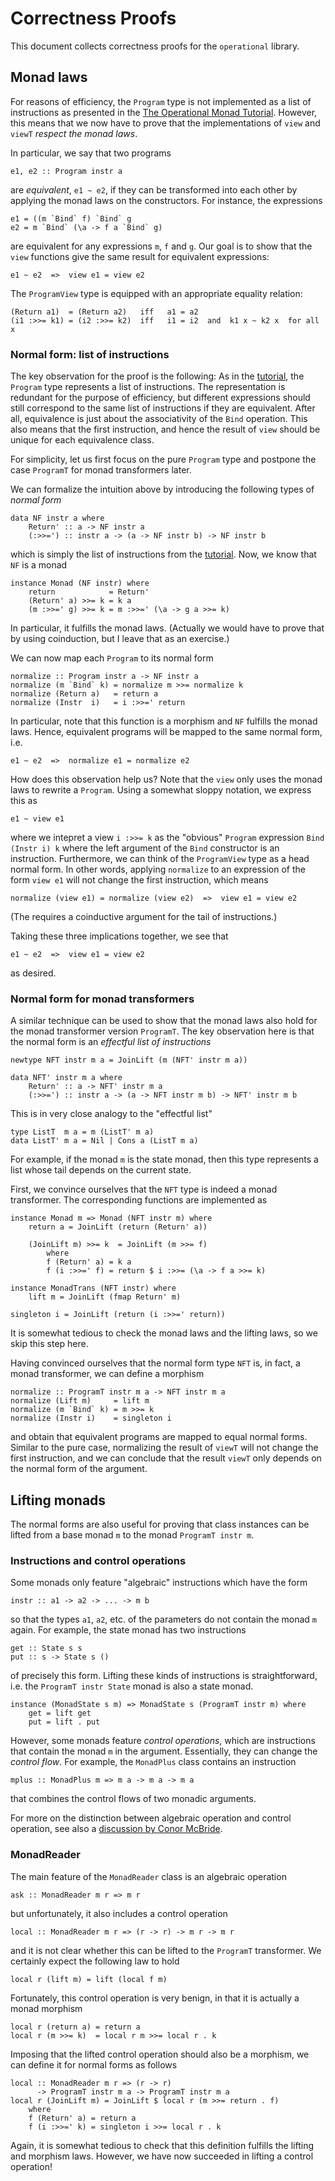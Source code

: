 Correctness Proofs
==================

This document collects correctness proofs for the `operational` library.

  [tutorial]: http://apfelmus.nfshost.com/articles/operational-monad.html

Monad laws
----------

For reasons of efficiency, the `Program` type is not implemented as a list of instructions as presented in the [The Operational Monad Tutorial][tutorial]. However, this means that we now have to prove that the implementations of `view` and `viewT` *respect the monad laws*.

In particular, we say that two programs

    e1, e2 :: Program instr a

are *equivalent*, `e1 ~ e2`, if they can be transformed into each other by applying the monad laws on the constructors. For instance, the expressions

    e1 = ((m `Bind` f) `Bind` g
    e2 = m `Bind` (\a -> f a `Bind` g)

are equivalent for any expressions `m`, `f` and `g`. Our goal is to show that the `view` functions give the same result for equivalent expressions:

    e1 ~ e2  =>  view e1 = view e2

The `ProgramView` type is equipped with an appropriate equality relation:

    (Return a1)  = (Return a2)   iff   a1 = a2
    (i1 :>>= k1) = (i2 :>>= k2)  iff   i1 = i2  and  k1 x ~ k2 x  for all x

### Normal form: list of instructions

The key observation for the proof is the following: As in the [tutorial][], the `Program` type represents a list of instructions. The representation is redundant for the purpose of efficiency, but different expressions should still correspond to the same list of instructions if they are equivalent. After all, equivalence is just about the associativity of the `Bind` operation. This also means that the first instruction, and hence the result of `view` should be unique for each equivalence class.

For simplicity, let us first focus on the pure `Program` type and postpone the case `ProgramT` for monad transformers later.

We can formalize the intuition above by introducing the following types of *normal form*

    data NF instr a where
        Return' :: a -> NF instr a
        (:>>=') :: instr a -> (a -> NF instr b) -> NF instr b

which is simply the list of instructions from the [tutorial][]. Now, we know that `NF` is a monad

    instance Monad (NF instr) where
        return            = Return'
        (Return' a) >>= k = k a
        (m :>>=' g) >>= k = m :>>=' (\a -> g a >>= k)

In particular, it fulfills the monad laws. (Actually we would have to prove that by using coinduction, but I leave that as an exercise.)

We can now map each `Program` to its normal form

    normalize :: Program instr a -> NF instr a
    normalize (m `Bind` k) = normalize m >>= normalize k
    normalize (Return a)   = return a
    normalize (Instr  i)   = i :>>=' return

In particular, note that this function is a morphism and `NF` fulfills the monad laws. Hence, equivalent programs will be mapped to the same normal form, i.e.

    e1 ~ e2  =>  normalize e1 = normalize e2


How does this observation help us? Note that the `view` only uses the monad laws to rewrite a `Program`. Using a somewhat sloppy notation, we express this as

    e1 ~ view e1

where we intepret a view  `i :>>= k` as the "obvious" `Program` expression `Bind (Instr i) k` where the left argument of the `Bind` constructor is an instruction. Furthermore, we can think of the `ProgramView` type as a head normal form. In other words, applying `normalize` to an expression of the form `view e1` will not change the first instruction, which means

    normalize (view e1) = normalize (view e2)  =>  view e1 = view e2

(The requires a coinductive argument for the tail of instructions.)

Taking these three implications together, we see that

    e1 ~ e2  =>  view e1 = view e2

as desired.

### Normal form for monad transformers

A similar technique can be used to show that the monad laws also hold for the monad transformer version `ProgramT`. The key observation here is that the normal form is an *effectful list of instructions*

    newtype NFT instr m a = JoinLift (m (NFT' instr m a))

    data NFT' instr m a where
        Return' :: a -> NFT' instr m a
        (:>>=') :: instr a -> (a -> NFT instr m b) -> NFT' instr m b

This is in very close analogy to the "effectful list"

    type ListT  m a = m (ListT' m a)
    data ListT' m a = Nil | Cons a (ListT m a)

For example, if the monad `m` is the state monad, then this type represents a list whose tail depends on the current state.

First, we convince ourselves that the `NFT` type is indeed a monad transformer. The corresponding functions are implemented as

    instance Monad m => Monad (NFT instr m) where
        return a = JoinLift (return (Return' a))
    
        (JoinLift m) >>= k  = JoinLift (m >>= f)
            where
            f (Return' a) = k a
            f (i :>>=' f) = return $ i :>>= (\a -> f a >>= k)

    instance MonadTrans (NFT instr) where
        lift m = JoinLift (fmap Return' m)
    
    singleton i = JoinLift (return (i :>>=' return))

It is somewhat tedious to check the monad laws and the lifting laws, so we skip this step here.


Having convinced ourselves that the normal form type `NFT` is, in fact, a monad transformer, we can define a morphism

    normalize :: ProgramT instr m a -> NFT instr m a
    normalize (Lift m)     = lift m
    normalize (m `Bind` k) = m >>= k
    normalize (Instr i)    = singleton i

and obtain that equivalent programs are mapped to equal normal forms. Similar to the pure case, normalizing the result of `viewT` will not change the first instruction, and we can conclude that the result `viewT` only depends on the normal form of the argument.


Lifting monads
--------------

The normal forms are also useful for proving that class instances can be lifted from a base monad `m` to the monad `ProgramT instr m`.

### Instructions and control operations

Some monads only feature "algebraic" instructions which have the form

    instr :: a1 -> a2 -> ... -> m b

so that the types `a1`, `a2`, etc. of the parameters do not contain the monad `m` again. For example, the state monad has two instructions

    get :: State s s
    put :: s -> State s ()

of precisely this form. Lifting these kinds of instructions is straightforward, i.e. the `ProgramT instr State` monad is also a state monad.

    instance (MonadState s m) => MonadState s (ProgramT instr m) where
        get = lift get
        put = lift . put    


However, some monads feature *control operations*, which are instructions that contain the monad `m` in the argument. Essentially, they can change the *control flow*. For example, the `MonadPlus` class contains an instruction

    mplus :: MonadPlus m => m a -> m a -> m a

that combines the control flows of two monadic arguments.

For more on the distinction between algebraic operation and control operation, see also a [discussion by Conor McBride][conor].

  [conor]: http://www.haskell.org/pipermail/haskell-cafe/2010-April/076185.html

### MonadReader

The main feature of the `MonadReader` class is an algebraic operation

    ask :: MonadReader m r => m r

but unfortunately, it also includes a control operation

    local :: MonadReader m r => (r -> r) -> m r -> m r

and it is not clear whether this can be lifted to the `ProgramT` transformer. We certainly expect the following law to hold

    local r (lift m) = lift (local f m)

Fortunately, this control operation is very benign, in that it is actually a monad morphism

    local r (return a) = return a
    local r (m >>= k)  = local r m >>= local r . k

Imposing that the lifted control operation should also be a morphism, we can define it for normal forms as follows

    local :: MonadReader m r => (r -> r)
          -> ProgramT instr m a -> ProgramT instr m a
    local r (JoinLift m) = JoinLift $ local r (m >>= return . f)
        where
        f (Return' a) = return a
        f (i :>>=' k) = singleton i >>= local r . k
        
Again, it is somewhat tedious to check that this definition fulfills the lifting and morphism laws. However, we have now succeeded in lifting a control operation!




